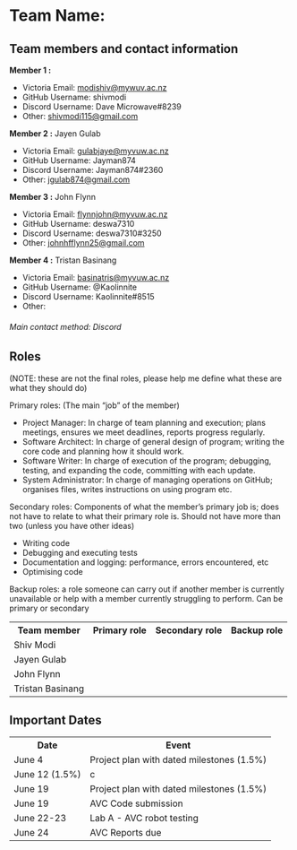 # Team Name: 

## Team members and contact information

**Member 1 :**  
- Victoria Email: modishiv@mywuv.ac.nz
-  GitHub Username: shivmodi
-  Discord Username: Dave Microwave#8239
-  Other: shivmodi115@gmail.com

**Member 2 :** Jayen Gulab
- Victoria Email: gulabjaye@myvuw.ac.nz
-  GitHub Username: Jayman874
-  Discord Username: Jayman874#2360
-  Other: jgulab874@gmail.com

**Member 3 :** John Flynn
- Victoria Email: flynnjohn@myvuw.ac.nz
-  GitHub Username: deswa7310
-  Discord Username: deswa7310#3250
-  Other: johnhfflynn25@gmail.com

**Member 4 :** Tristan Basinang
- Victoria Email: basinatris@myvuw.ac.nz
-  GitHub Username: @Kaolinnite
-  Discord Username: Kaolinnite#8515
-  Other: 

###### Main contact method: Discord


## Roles
(NOTE: these are not the final roles, please help me define what these are what they should do)

Primary roles: (The main “job” of the member)
- Project Manager: In charge of team planning and execution; plans meetings, ensures we meet deadlines, reports progress regularly.
-	Software Architect: In charge of general design of program; writing the core code and planning how it should work.
-	Software Writer: In charge of execution of the program; debugging, testing, and expanding the code, committing with each update.
-	System Administrator: In charge of managing operations on GitHub; organises files, writes instructions on using program etc.

Secondary roles: Components of what the member’s primary job is; does not have to relate to what their primary role is. Should not have more than two (unless you have other ideas)
-	Writing code
-	Debugging and executing tests
-	Documentation and logging: performance, errors encountered, etc
-	Optimising code


Backup roles: a role someone can carry out if another member is currently unavailable or help with a member currently struggling to perform. Can be primary or secondary

<table>
	<tr>
    	<th>Team member</th>
        <th>Primary role</th>
        <th>Secondary role</th>
        <th>Backup role</th>
    </tr>
    <tr>
    	<td>Shiv Modi</td>
        <td></td>
        <td></td>
        <td></td>
    </tr>
    <tr>
    	<td>Jayen Gulab</td>
        <td></td>
        <td></td>
        <td></td>
    </tr>
    <tr>
    	<td>John Flynn</td>
        <td></td>
        <td></td>
        <td></td>
    </tr>
    <tr>
    	<td>Tristan Basinang</td>
        <td></td>
        <td></td>
        <td></td>
        </tr>
</table>

## Important Dates

<table>
	<tr>
    	<th>Date</th>
        <th>Event</th>
    <tr/>
    <tr>
    	<td>June 4</td>
        <td>Project plan with dated milestones (1.5%)</td>
    </tr>
    <tr>
    	<td>June 12 (1.5%)</td>
        <td>c</td>
    </tr>
    <tr>
    	<td>June 19</td>
        <td>Project plan with dated milestones (1.5%)</td>
    </tr>
    <tr>
    	<td>June 19</td>
        <td>AVC Code submission</td>
    </tr>
    <tr>
    	<td>June 22-23</td>
        <td>Lab A - AVC robot testing</td>
    </tr>
    <tr>
    	<td>June 24</td>
        <td>AVC Reports due</td>
    </tr>
</table>

